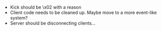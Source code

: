 - Kick should be \x02 with a reason
- Client code needs to be cleaned up. Maybe move to a more event-like system?
- Server should be disconnecting clients...